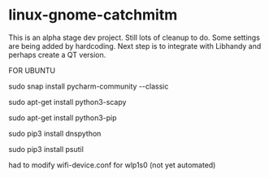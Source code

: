 # linux-gnome-catchmitm

This is an alpha stage dev project. Still lots of cleanup to do. Some settings are being added by hardcoding. Next step is to integrate with Libhandy and perhaps create a QT version.


FOR UBUNTU

sudo snap install pycharm-community --classic

sudo apt-get install python3-scapy

sudo apt-get install python3-pip

sudo pip3 install dnspython

sudo pip3 install psutil

had to modify wifi-device.conf for wlp1s0 (not yet automated)

